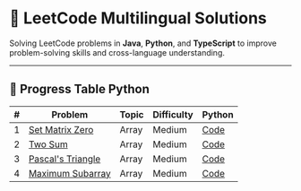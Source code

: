 # 🚀 LeetCode Multilingual Solutions

Solving LeetCode problems in **Java**, **Python**, and **TypeScript** to improve problem-solving skills and cross-language understanding.

---

## 📅 Progress Table Python 
| # | Problem                                                              | Topic | Difficulty | Python                                    |
| - | -------------------------------------------------------------------- | ----- | ---------- | ----------------------------------------- |
| 1 | [Set Matrix Zero](https://leetcode.com/problems/set-matrix-zeroes/)  | Array | Medium     | [Code](./Python/Arrays/SetMatrixZero.py)  |
| 2 | [Two Sum](https://leetcode.com/problems/two-sum/)                    | Array | Medium     | [Code](./Python/Arrays/TwoSum.py)         |
| 3 | [Pascal's Triangle](https://leetcode.com/problems/pascals-triangle/) | Array | Medium     | [Code](./Python/Arrays/PascalTriangle.py) |
| 4 | [Maximum Subarray](https://leetcode.com/problems/maximum-subarray/)  | Array | Medium     | [Code](./Python/Arrays/MaximumSubArray.py) |


<!-- ### progess table all 

| #  | Problem | Topic | Difficulty | Java | Python | TypeScript |
|----|---------|-------|-----------|------|--------|------------|
| 1  | [Set Matrix Zero](https://leetcode.com/problems/set-matrix-zeroes/) | Array | Medium | [Code](./Java/Arrays/SetMatrixZero.java) | [Code](./Python/Arrays/SetMatrixZero.py) | [Code](./TypeScript/Arrays/SetMatrixZero.ts) | 
| 2 | [Two Sum](https://leetcode.com/problems/two-sum/) | Array | Medium | [Code](./Java/Arrays/TwoSum.java) | [Code](./Python/Arrays/TwoSum.py) | [Code](./TypeScript/Arrays/TwoSum.ts) |
| 3 | [pascal's Triangle](https://leetcode.com/problems/pascals-triangle/) | Array | Medium | [Code](./Java/Arrays/PascalTriangle.java) | [Code](./Python/Arrays/PascalTriangle.py) | [Code](./TypeScript/Arrays/PascalTriangle.ts) |
| 4 | [Maximum Subarray](https://leetcode.com/problems/maximum-subarray/) | Array | Medium | - | [Code](./Python/Arrays/PascalTriangle.py) | [Code](./TypeScript/Arrays/PascalTriangle.ts) | -->

